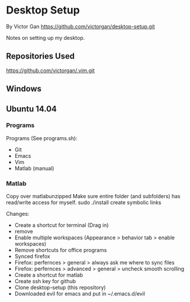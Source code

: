 # Desktop Setup
By Victor Gan
https://github.com/victorgan/desktop-setup.git

Notes on setting up my desktop.

## Repositories Used
https://github.com/victorgan/.vim.git

## Windows

## Ubuntu 14.04

### Programs
Programs (See programs.sh):
- Git
- Emacs
- Vim
- Matlab (manual)

### Matlab
Copy over matlabunzipped
Make sure entire folder (and subfolders) has read/write access for myself.
sudo ./install
create symbolic links


Changes:
- Create a shortcut for terminal (Drag in)
- remove 
- Enable multiple workspaces (Appearance > behavior tab > enable workspaces)
- Remove shortcuts for office programs
- Synced firefox
- Firefox: perfernces > general > always ask me where to sync files
- Firefox: perfernces > advanced > general > uncheck smooth scrolling
- Create a shortcut for matlab
- Create ssh key for github
- Clone desktop-setup (this repository)
- Downloaded evil for emacs and put in ~/.emacs.d/evil


